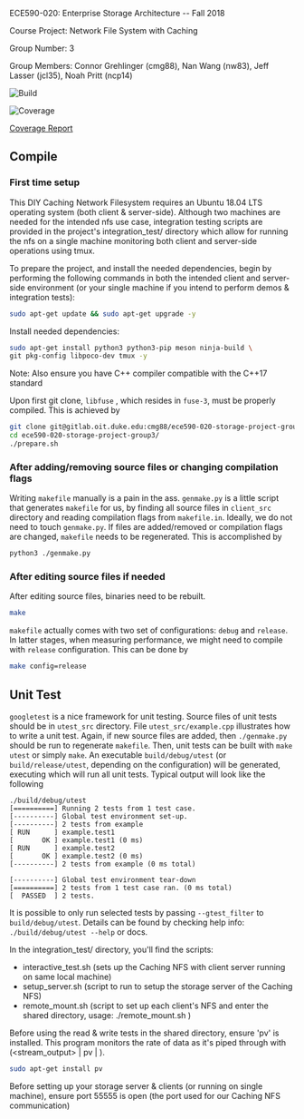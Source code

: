ECE590-020: Enterprise Storage Architecture -- Fall 2018

Course Project: Network File System with Caching

Group Number: 3

Group Members: Connor Grehlinger (cmg88), Nan Wang (nw83),
Jeff Lasser (jcl35), Noah Pritt (ncp14)


![Build](https://gitlab.oit.duke.edu/cmg88/ece590-020-storage-project-group3/badges/master/build.svg)

![Coverage](https://gitlab.oit.duke.edu/cmg88/ece590-020-storage-project-group3/badges/master/coverage.svg)

[Coverage Report](https://cmg88.pages.oit.duke.edu/ece590-020-storage-project-group3)




## Compile

### First time setup

This DIY Caching Network Filesystem requires an Ubuntu 18.04 LTS operating system (both client & server-side).
Although two machines are needed for the intended nfs use case, integration testing scripts are provided in the project's integration_test/ directory which allow for running the nfs on a single machine monitoring both client and server-side operations using tmux.

To prepare the project, and install the needed dependencies, begin by performing the following commands in both the intended client and server-side environment (or your single machine if you intend to perform demos & integration tests):

```bash
sudo apt-get update && sudo apt-get upgrade -y
```

Install needed dependencies:

```bash
sudo apt-get install python3 python3-pip meson ninja-build \
git pkg-config libpoco-dev tmux -y
```
Note: Also ensure you have C++ compiler compatible with the C++17 standard


Upon first git clone, `libfuse` , which resides in `fuse-3`, must be properly compiled. This is achieved by

```bash
git clone git@gitlab.oit.duke.edu:cmg88/ece590-020-storage-project-group3.git
cd ece590-020-storage-project-group3/
./prepare.sh
```



### After adding/removing source files or changing compilation flags

Writing `makefile` manually is a pain in the ass. `genmake.py` is a little script that generates `makefile` for us, by finding all source files in `client_src` directory and reading compilation flags from `makefile.in`.  Ideally, we do not need to touch `genmake.py`.  If files are added/removed or compilation flags are changed, `makefile` needs to be regenerated. This is accomplished by

```bash
python3 ./genmake.py
```

### After editing source files if needed

After editing source files, binaries need to be rebuilt.

```bash
make
```

`makefile` actually comes with two set of configurations: `debug` and `release`. In latter stages, when measuring performance, we might need to compile with `release` configuration. This can be done by

```bash
make config=release
```

## Unit Test

`googletest` is a nice framework for unit testing. Source files of unit tests should be in `utest_src` directory. File `utest_src/example.cpp` illustrates how to write a unit test. Again, if new source files are added, then `./genmake.py` should be run to regenerate `makefile`. Then, unit tests can be built with `make utest` or simply `make`. An executable `build/debug/utest` (or `build/release/utest`, depending on the configuration) will be generated, executing which will run all unit tests.  Typical output will look like the following

```
./build/debug/utest
[==========] Running 2 tests from 1 test case.
[----------] Global test environment set-up.
[----------] 2 tests from example
[ RUN      ] example.test1
[       OK ] example.test1 (0 ms)
[ RUN      ] example.test2
[       OK ] example.test2 (0 ms)
[----------] 2 tests from example (0 ms total)

[----------] Global test environment tear-down
[==========] 2 tests from 1 test case ran. (0 ms total)
[  PASSED  ] 2 tests.
```

It is possible to only run selected tests by passing `--gtest_filter` to `build/debug/utest`. Details can be found by checking help info: `./build/debug/utest --help` or docs. 

In the integration_test/ directory, you'll find the scripts:

- interactive_test.sh (sets up the Caching NFS with client server running on same local machine)
- setup_server.sh (script to run to setup the storage server of the Caching NFS)
- remote_mount.sh (script to set up each client's NFS and enter the shared directory, usage: ./remote_mount.sh <ip-of-storage-server>)

Before using the read & write tests in the shared directory, ensure 'pv' is installed. This program monitors the rate of data as it's piped through with (<stream_output> | pv | <dest>).
```bash
sudo apt-get install pv
```


Before setting up your storage server & clients (or running on single machine), ensure port 55555 is open (the port used for our Caching NFS communication)


